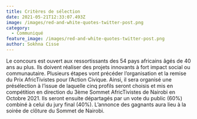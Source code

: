 ```yaml
---
title: Critères de sélection
date: 2021-05-21T12:33:07.493Z
image: /images/red-and-white-quotes-twitter-post.png
category:
  - Communiqué
feature_image: /images/red-and-white-quotes-twitter-post.png
author: Sokhna Cisse
---
```

Le concours est ouvert aux ressortissants des 54 pays africains âgés de 40 ans au plus. Ils doivent réaliser des projets innovants à fort impact social ou communautaire. Plusieurs étapes vont précéder l’organisation et la remise du Prix AfricTivistes pour l’Action Civique. Ainsi, il sera organisé une présélection à l’issue de laquelle cinq profils seront choisis et mis en compétition en direction du 3ème Sommet AfricTivistes de Nairobi en Octobre 2021. Ils seront ensuite départagés par un vote du public (60%) combiné à celui du jury final (40%). L’annonce des gagnants aura lieu à la soirée de clôture du Sommet de Nairobi.
